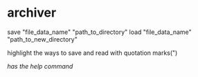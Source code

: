 # archiver

save "file_data_name" "path_to_directory"
load "file_data_name" "path_to_new_directory"

highlight the ways to save and read with quotation marks(")

*has the help command*
